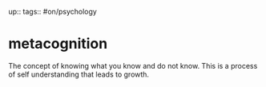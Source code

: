 up:: 
tags:: #on/psychology 

# metacognition

The concept of knowing what you know and do not know. This is a process of self understanding that leads to growth.
